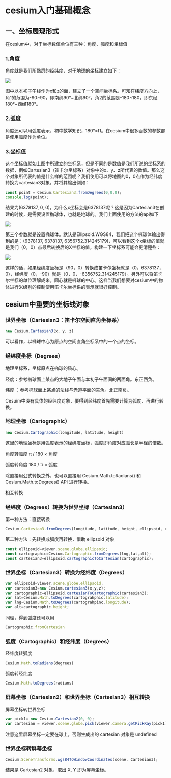 # cesium入门基础概念

## 一、坐标展现形式

在cesium中，对于坐标数值单位有三种：角度、弧度和坐标值

###  1.角度

角度就是我们所熟悉的经纬度，对于地球的坐标建立如下：

![](http://imgconvert.csdnimg.cn/aHR0cHM6Ly9pbWcyMDE4LmNuYmxvZ3MuY29tL2Jsb2cvMTAwOTA4MC8yMDE5MDcvMTAwOTA4MC0yMDE5MDcwMTIxMzUxODA5NC02Mjg2MzY1NTYucG5n?x-oss-process=image/format,png)

图中以本初子午线作为x和z的面，建立了一个空间坐标系。可知在纬度方向上，角1的范围为-90~90，即南纬90°~北纬90°，角2的范围是-180~180，即东经180°~西经180°。

### 2.弧度
角度还可以用弧度表示，初中数学知识，180°=Π。在cesium中很多函数的参数都是使用弧度作为单位。

### 3.坐标值

这个坐标值就如上图中所建立的坐标系，但是不同的是数值是我们所说的坐标系的数据，例如Cartesian3（笛卡尔坐标系）对象中的x、y、z所代表的数值。那么这个对象所代表的值是什么样的范围呢？我们使用可以将地图的0，0点作为经纬度转换为cartesian3对象，并将其输出例如：
```javascript
const point = Cesium.Cartesian3.fromDegrees(0,0,0);
console.log(point);
```
结果为(6378137, 0, 0)，为什么x坐标会是6378137呢？这是因为Cartesian3在创建的时候，是需要设置椭球体，也就是地球的。我们上面使用的方法的api如下

![](http://imgconvert.csdnimg.cn/aHR0cHM6Ly9pbWcyMDE4LmNuYmxvZ3MuY29tL2Jsb2cvMTAwOTA4MC8yMDE5MDgvMTAwOTA4MC0yMDE5MDgwMzEzNDQwOTQ5MS0xNjgzNzUxOTE4LnBuZw?x-oss-process=image/format,png)

第三个参数就是设置椭球体。默认是Ellipsoid.WGS84，我们把这个椭球体输出得到的是：(6378137, 6378137, 6356752.314245179)，可以看到这个x坐标的值就是我们（0，0）点最后转换后的X坐标的值，构建一下坐标系可能会更清楚些：

![](http://imgconvert.csdnimg.cn/aHR0cHM6Ly9pbWcyMDE4LmNuYmxvZ3MuY29tL2Jsb2cvMTAwOTA4MC8yMDE5MDgvMTAwOTA4MC0yMDE5MDgwMzE0MTEyMzAzNS0xNzA2NTExNTkucG5n?x-oss-process=image/format,png)

这样的话，如果经纬度坐标是（90，0）转换成笛卡尔坐标就是（0，6378137，0），经纬度（0，-90）就是（0，0，-6356752.314245179）。另外可以将笛卡尔坐标的单位理解成米，圆心就是椭球的中心。这样当我们想要对cesium中的物体进行米级别的控制使用笛卡尔坐标系的表示就很好控制。

## cesium中重要的坐标线对象
### 世界坐标（Cartesian3：笛卡尔空间直角坐标系）
```javascript
new Cesium.Cartesian3(x, y, z)
```

可以看作，以椭球中心为原点的空间直角坐标系中的一个点的坐标。

### 经纬度坐标（Degrees）
地理坐标系，坐标原点在椭球的质心。

经度：参考椭球面上某点的大地子午面与本初子午面间的两面角。东正西负。

纬度 ：参考椭球面上某点的法线与赤道平面的夹角。北正南负。

Cesuim中没有具体的经纬度对象，要得到经纬度首先需要计算为弧度，再进行转换。

### 地理坐标（Cartographic）
```javascript
new Cesium.Cartographic(longitude, latitude, height)
```
这里的地理坐标是用弧度表示的经纬度坐标，弧度即角度对应弧长是半径的倍数。

角度转弧度 π / 180 × 角度

弧度转角度 180 / π × 弧度

除直接用公式转换之外，也可以直接用 Cesium.Math.toRadians() 和 Cesium.Math.toDegrees() API 进行转换。

相互转换
### 经纬度（Degrees）转换为世界坐标（Cartesian3）
第一种方法：直接转换
```javascript
Cesium.Cartesian3.fromDegrees(longitude, latitude, height, ellipsoid, result) 
```
第二种方法：先转换成弧度再转换，借助 ellipsoid 对象
```javascript
const ellipsoid=viewer.scene.globe.ellipsoid;
const cartographic=Cesium.Cartographic.fromDegrees(lng,lat,alt);
const cartesian3=ellipsoid.cartographicToCartesian(cartographic);
```
### 世界坐标（Cartesian3）转换为经纬度（Degrees）
```javascript
var ellipsoid=viewer.scene.globe.ellipsoid;
var cartesian3=new Cesium.cartesian3(x,y,z);
var cartographic=ellipsoid.cartesianToCartographic(cartesian3);
var lat=Cesium.Math.toDegrees(cartograhphic.latitude);
var lng=Cesium.Math.toDegrees(cartograhpinc.longitude);
var alt=cartographic.height;
```
同理，得到弧度还可以用
```javascript
Cartographic.fromCartesian
```
### 弧度（Cartographic）和经纬度（Degrees）
经纬度转弧度
```javascript
Cesium.Math.toRadians(degrees) 
```
弧度转经纬度
```javascript
Cesium.Math.toDegrees(radians) 
```
### 屏幕坐标（Cartesian2）和世界坐标（Cartesian3）相互转换
屏幕坐标转世界坐标
```javascript
var pick1= new Cesium.Cartesian2(0, 0);
var cartesian = viewer.scene.globe.pick(viewer.camera.getPickRay(pick1),viewer.scene);
```
注意这里屏幕坐标一定要在球上，否则生成出的 cartesian 对象是 undefined

### 世界坐标转屏幕坐标
```javascript
Cesium.SceneTransforms.wgs84ToWindowCoordinates(scene, Cartesian3);
```
结果是 Cartesian2 对象，取出 X, Y 即为屏幕坐标。
